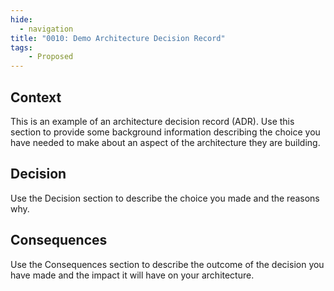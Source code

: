 ```yaml
---
hide:
  - navigation
title: "0010: Demo Architecture Decision Record"
tags: 
    - Proposed
---
```


## Context

This is an example of an architecture decision record (ADR). Use this section to provide some background information describing the choice you have needed to make about an aspect of the architecture they are building.

## Decision

Use the Decision section to describe the choice you made and the reasons why.

## Consequences

Use the Consequences section to describe the outcome of the decision you have made and the impact it will have on your architecture.